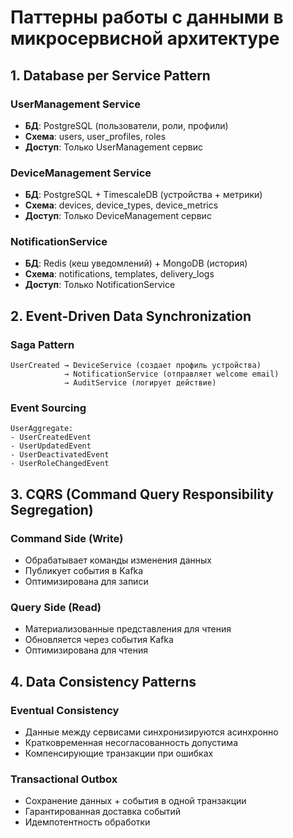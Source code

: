 # Паттерны работы с данными в микросервисной архитектуре

## 1. Database per Service Pattern

### UserManagement Service

- **БД**: PostgreSQL (пользователи, роли, профили)
- **Схема**: users, user_profiles, roles
- **Доступ**: Только UserManagement сервис

### DeviceManagement Service

- **БД**: PostgreSQL + TimescaleDB (устройства + метрики)
- **Схема**: devices, device_types, device_metrics
- **Доступ**: Только DeviceManagement сервис

### NotificationService

- **БД**: Redis (кеш уведомлений) + MongoDB (история)
- **Схема**: notifications, templates, delivery_logs
- **Доступ**: Только NotificationService

## 2. Event-Driven Data Synchronization

### Saga Pattern

```
UserCreated → DeviceService (создает профиль устройства)
            → NotificationService (отправляет welcome email)
            → AuditService (логирует действие)
```

### Event Sourcing

```
UserAggregate:
- UserCreatedEvent
- UserUpdatedEvent
- UserDeactivatedEvent
- UserRoleChangedEvent
```

## 3. CQRS (Command Query Responsibility Segregation)

### Command Side (Write)

- Обрабатывает команды изменения данных
- Публикует события в Kafka
- Оптимизирована для записи

### Query Side (Read)

- Материализованные представления для чтения
- Обновляется через события Kafka
- Оптимизирована для чтения

## 4. Data Consistency Patterns

### Eventual Consistency

- Данные между сервисами синхронизируются асинхронно
- Кратковременная несогласованность допустима
- Компенсирующие транзакции при ошибках

### Transactional Outbox

- Сохранение данных + события в одной транзакции
- Гарантированная доставка событий
- Идемпотентность обработки
